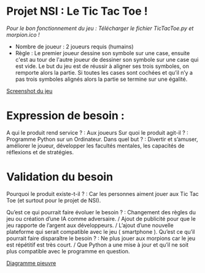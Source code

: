 # Projet NSI : Le Tic Tac Toe !

*Pour le bon fonctionnement du jeu : Télécharger le fichier TicTacToe.py et morpion.ico !*

* Nombre de joueur : 2 joueurs requis (humains)
* Règle : Le premier joueur dessine son symbole sur une case, ensuite c'est au tour de l'autre joueur de dessiner son symbole sur une case qui est vide.
Le but du jeu est de réussir à aligner ses trois symboles, on remporte alors la partie. Si toutes les cases sont cochées et qu’il n’y a pas trois symboles alignés alors la partie se termine sur une égalité.

[Screenshot du jeu](https://user-images.githubusercontent.com/72768800/120205801-a8b85600-c22a-11eb-82c3-d932b47248e8.png)

# Expression de besoin :
A qui le produit rend service ? : Aux joueurs
Sur quoi le produit agit-il ? : Programme Python sur un Ordinateur.
Dans quel but ? : Divertir et s’amuser, améliorer le joueur, développer les facultés mentales, les capacités de réflexions et de stratégies.
	
# Validation du besoin
Pourquoi le produit existe-t-il ? : Car les personnes aiment jouer aux Tic Tac Toe (et surtout pour le projet de NSI).

Qu’est ce qui pourrait faire évoluer le besoin ? : Changement des règles du jeu ou création d’une IA comme adversaire. / Ajout de publicité pour que le jeu rapporte de l’argent aux développeurs. / L’ajout d’une nouvelle plateforme qui serait compatible avec le jeu ( smartphone ).
Qu’est ce qu’il pourrait faire disparaître le besoin ? : Ne plus jouer aux morpions car le jeu est répétitif est très court. / Que Python a une mise à jour et qu’il ne soit plus compatible avec le programme en question.

[Diagramme pieuvre](https://user-images.githubusercontent.com/72768800/120206638-bde1b480-c22b-11eb-902d-8d269df70925.png)
